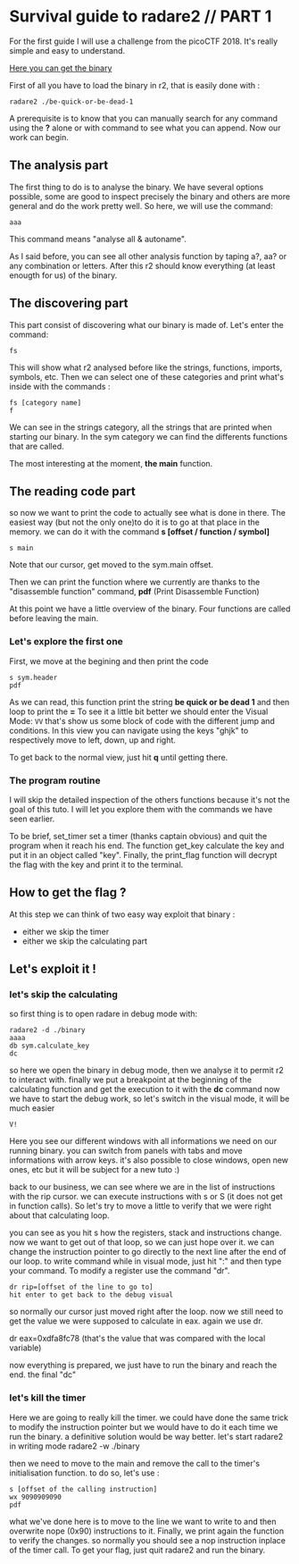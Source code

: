 # Survival guide to radare2 // PART 1

For the first guide I will use a challenge from the picoCTF 2018. 
It's really simple and easy to understand.

[Here you can get the binary](//github.com/ZigzagSecurity/survival-guide-radare2/raw/master/PART1/be-quick-or-be-dead-1)


First of all you have to load the binary in r2, that is easily done with :

`radare2 ./be-quick-or-be-dead-1`

A prerequisite is to know that you can manually search for any command using the **?** alone or with command to see what you can append.
Now our work can begin.

## The analysis part 
The first thing to do is to analyse the binary. We have several options possible, some are good to inspect precisely the binary and others are more general and do the work pretty well.
So here, we will use the command:

`aaa`

This command means "analyse all & autoname". 

As I said before, you can see all other analysis function by taping a?, aa? or any combination or letters.
After this r2 should know everything (at least enougth for us) of the binary. 

## The discovering part
This part consist of discovering what our binary is made of. 
Let's enter the command:

`fs`

This will show what r2 analysed before like the strings, functions, imports, symbols, etc.
Then we can select one of these categories and print what's inside with the commands :

```
fs [category name]
f 
```

We can see in the strings category, all the strings that are printed when starting our binary.
In the sym category we can find the differents functions that are called. 

The most interesting at the moment, **the main** function.

## The reading code part
so now we want to print the code to actually see what is done in there. The easiest way (but not the only one)to do it is to go at that place in the memory. we can do it with the command **s [offset / function / symbol]**

`s main`

Note that our cursor, get moved to the sym.main offset.

Then we can print the function where we currently are thanks to the "disassemble function" command,
**pdf** (Print Disassemble Function)

At this point we have a little overview of the binary. Four functions are called before leaving the main.

### Let's explore the first one
First, we move at the begining and then print the code
```
s sym.header
pdf 
```

As we can read, this function print the string **be quick or be dead 1** and then loop to print the **=**
To see it a little bit better we should enter the Visual Mode:
`VV`
that's show us some block of code with the different jump and conditions. 
In this view you can navigate using the keys "ghjk" to respectively move to left, down, up and right.

To get back to the normal view, just hit **q** until getting there.

### The program routine
I will skip the detailed inspection of the others functions because it's not the goal of this tuto. I will let you explore them with the commands we have seen earlier.

To be brief, set_timer set a timer (thanks captain obvious) and quit the program when it reach his end.
The function get_key calculate the key and put it in an object called "key".
Finally, the print_flag function will decrypt the flag with the key and print it to the terminal.

## How to get the flag ?
At this step we can think of two easy way exploit that binary :
- either we skip the timer
- either we skip the calculating part

## Let's exploit it !

### let's skip the calculating
so first thing is to open radare in debug mode with:
```
radare2 -d ./binary
aaaa
db sym.calculate_key
dc
```
so here we open the binary in debug mode, then we analyse it to permit r2 to interact with.
finally we put a breakpoint at the beginning of the calculating function and get the execution to it with the **dc** command
now we have to start the debug work, so let's switch in the visual mode, it will be much easier

`V!`

Here you see our different windows with all informations we need on our running binary.
you can switch from panels with tabs and move informations with arrow keys. it's also possible to close windows, open new ones, etc but it will be subject for a new tuto :)

back to our business, we can see where we are in the list of instructions with the rip cursor. we can execute instructions with s or S (it does not get in function calls). So let's try to move a little to verify that we were right about that calculating loop.

you can see as you hit s how the registers, stack and instructions change.
now we want to get out of that loop, so we can just hope over it.
we can change the instruction pointer to go directly to the next line after the end of our loop. to write command while in visual mode, just hit ":" and then type your command.
To modify a register use the command "dr".
```
dr rip=[offset of the line to go to]
hit enter to get back to the debug visual
```
so normally our cursor just moved right after the loop. now we still need to get the value we were supposed to calculate in eax. again we use dr.

dr eax=0xdfa8fc78  (that's the value that was compared with the local variable)

now everything is prepared, we just have to run the binary and reach the end. the final "dc"


### let's kill the timer
Here we are going to really kill the timer. we could have done the same trick to modify the instruction pointer but we would have to do it each time we run the binary. a definitive solution would be way better.
let's start radare2 in writing mode
radare2 -w ./binary

then we need to move to the main and remove the call to the timer's initialisation function. to do so, let's use :
```
s [offset of the calling instruction]
wx 9090909090
pdf
```

what we've done here is to move to the line we want to write to and then overwrite nope (0x90) instructions to it. Finally, we print again the function to verify the changes.
so normally you should see a nop instruction inplace of the timer call.
To get your flag, just quit radare2 and run the binary.

